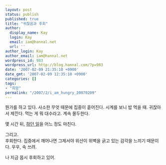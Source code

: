 ```yaml
---
layout: post
status: publish
published: true
title: "귀찮음과 후회"
author:
  display_name: Kay
  login: Kay
  email: iam@hannal.net
  url: ''
author_login: Kay
author_email: iam@hannal.net
wordpress_id: 983
wordpress_url: http://blog.hannal.com/?p=983
date: '2007-02-09 21:35:10 +0900'
date_gmt: '2007-02-09 12:35:10 +0900'
categories: []
tags:
- "희망"
permalink: "/2007/2/i_am_hungry_20070209"
---
```

<p>뭔가를 하고 있다. 사소한 무엇 때문에 집중이 흩어진다. 시계를 보니 밥 먹을 때. 귀찮아서 제낀다. 먹는 게 뭐 대수라고. 계속 몰두한다.</p>
<p>몇 시간 뒤, <a href="http://blog.hannal.com/map/">하던 일</a>을 어느 정도 마친다.</p>
<p>그리고.<br />
후회한다. 집중에서 깨어나면 그제서야 위산이 위벽을 긁고 있는 감각을 느끼기 때문이다. 우우, 속 쓰려.</p>
<p>나 지금 몹시 후회하고 있어.</p>
